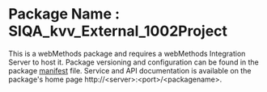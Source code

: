 # Package Name : SIQA_kvv_External_1002Project
This is a webMethods package and requires a webMethods Integration Server to host it. Package versioning and configuration can be found in the package [manifest](./SIQA_kvv_External_1002Project/manifest.v3) file. Service and API documentation is available on the package's home page http://&lt;server&gt;:&lt;port&gt;/&lt;packagename>.